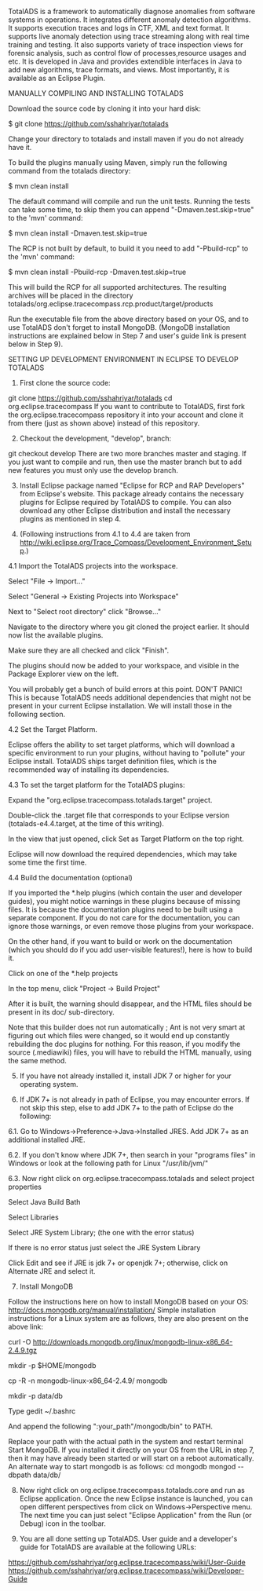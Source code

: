 TotalADS is a framework to automatically diagnose anomalies from software systems in operations. It integrates different anomaly detection algorithms. It supports execution traces and logs in CTF, XML and text format. It supports live anomaly detection using trace streaming along with real time training and testing. It also supports variety of trace inspection views for forensic analysis, such as control flow of processes,resource usages and etc. It is developed in Java and provides extendible interfaces in Java to add new algorithms, trace formats, and views. Most importantly, it is available as an Eclipse Plugin.


MANUALLY COMPILING AND INSTALLING TOTALADS

Download the source code by cloning it into your hard disk:

$ git clone https://github.com/sshahriyar/totalads

Change your directory to totalads and install maven if you do not already have it.

To build the plugins manually using Maven, simply run the following command from
the totalads directory:

$ mvn clean install

The default command will compile and run the unit tests. Running the tests can
take some time, to skip them you can append "-Dmaven.test.skip=true" to the
'mvn' command:

$ mvn clean install -Dmaven.test.skip=true


The RCP is not built by default, to build it you need to add "-Pbuild-rcp" to
the 'mvn' command:

$ mvn clean install -Pbuild-rcp -Dmaven.test.skip=true

This will build the RCP for all supported architectures. The resulting archives
will be placed in the directory totalads/org.eclipse.tracecompass.rcp.product/target/products

Run the executable file from the above directory based on your OS, and to use TotalADS don't forget to install MongoDB. (MongoDB installation instructions are explained below in Step 7 and user's guide link is present below in Step 9).

SETTING UP DEVELOPMENT ENVIRONMENT IN ECLIPSE TO DEVELOP TOTALADS


1. First clone the source code:

git clone https://github.com/sshahriyar/totalads
cd org.eclipse.tracecompass
If you want to contribute to TotalADS, first fork the org.eclipse.tracecompass repository it into your account and clone it from there (just as shown above) instead of this repository.

2. Checkout the development, "develop", branch:

 git checkout develop
There are two more branches master and staging. If you just want to compile and run, then use the master branch but to add new features you must only use the develop branch.

3. Install Eclipse package named "Eclipse for RCP and RAP Developers" from Eclipse's website. This package already contains the necessary plugins for Eclipse required by TotalADS to compile. You can also download any other Eclipse distribution and install the necessary plugins as mentioned in step 4.

4. (Following instructions from 4.1 to 4.4 are taken from http://wiki.eclipse.org/Trace_Compass/Development_Environment_Setup.)

4.1 Import the TotalADS projects into the workspace.

Select "File -> Import..."

Select "General -> Existing Projects into Workspace"

Next to "Select root directory" click "Browse..."

Navigate to the directory where you git cloned the project earlier. It should now list the available plugins.

Make sure they are all checked and click "Finish".

The plugins should now be added to your workspace, and visible in the Package Explorer view on the left.

You will probably get a bunch of build errors at this point. DON'T PANIC! This is because TotalADS needs additional dependencies that might not be present in your current Eclipse installation. We will install those in the following section.

4.2 Set the Target Platform.

Eclipse offers the ability to set target platforms, which will download a specific environment to run your plugins, without having to "pollute" your Eclipse install. TotalADS ships target definition files, which is the recommended way of installing its dependencies.

4.3 To set the target platform for the TotalADS plugins:

Expand the "org.eclipse.tracecompass.totalads.target" project.

Double-click the .target file that corresponds to your Eclipse version (totalads-e4.4.target, at the time of this writing).

In the view that just opened, click Set as Target Platform on the top right.

Eclipse will now download the required dependencies, which may take some time the first time.


4.4 Build the documentation (optional)

If you imported the *.help plugins (which contain the user and developer guides), you might notice warnings in these plugins because of missing files. It is because the documentation plugins need to be built using a separate component. If you do not care for the documentation, you can ignore those warnings, or even remove those plugins from your workspace.

On the other hand, if you want to build or work on the documentation (which you should do if you add user-visible features!), here is how to build it.

Click on one of the *.help projects

In the top menu, click "Project -> Build Project"

After it is built, the warning should disappear, and the HTML files should be present in its doc/ sub-directory.

Note that this builder does not run automatically ; Ant is not very smart at figuring out which files were changed, so it would end up constantly rebuilding the doc plugins for nothing. For this reason, if you modify the source (.mediawiki) files, you will have to rebuild the HTML manually, using the same method.

5. If you have not already installed it, install JDK 7 or higher for your operating system.

6. If JDK 7+ is not already in path of Eclipse, you may encounter errors. If not skip this step, else to add JDK 7+ to the path of Eclipse do the following:

6.1. Go to Windows->Preference->Java->Installed JRES. Add JDK 7+ as an additional installed JRE.

6.2. If you don't know where JDK 7+, then search in your "programs files" in Windows or look at the following path for Linux "/usr/lib/jvm/"

6.3. Now right click on org.eclipse.tracecompass.totalads and select project properties

Select Java Build Bath

Select Libraries

Select JRE System Library; (the one with the error status)

If there is no error status just select the JRE System Library

Click Edit and see if JRE is jdk 7+ or openjdk 7+; otherwise, click on Alternate JRE and select it.

7. Install MongoDB

Follow the instructions here on how to install MongoDB based on your OS: http://docs.mongodb.org/manual/installation/ Simple installation instructions for a Linux system are as follows, they are also present on the above link:

   curl -O http://downloads.mongodb.org/linux/mongodb-linux-x86_64-2.4.9.tgz

   mkdir -p $HOME/mongodb

   cp -R -n mongodb-linux-x86_64-2.4.9/ mongodb

   mkdir -p data/db

   Type gedit ~/.bashrc

   And append the following ":your_path"/mongodb/bin" to PATH.

   Replace your path with the actual path in the system and restart terminal
Start MongoDB. If you installed it directly on your OS from the URL in step 7, then it may have already been started or will start on a reboot automatically. An alternate way to start mongodb is as follows: cd mongodb mongod --dbpath data/db/

8. Now right click on org.eclipse.tracecompass.totalads.core and run as Eclipse application. Once the new Eclipse instance is launched, you can open different perspectives from click on Windows->Perspective menu. The next time you can just select "Eclipse Application" from the Run (or Debug) icon in the toolbar.

9. You are all done setting up TotalADS. User guide and a developer's guide for TotalADS are available at the following URLs:

https://github.com/sshahriyar/org.eclipse.tracecompass/wiki/User-Guide
https://github.com/sshahriyar/org.eclipse.tracecompass/wiki/Developer-Guide





